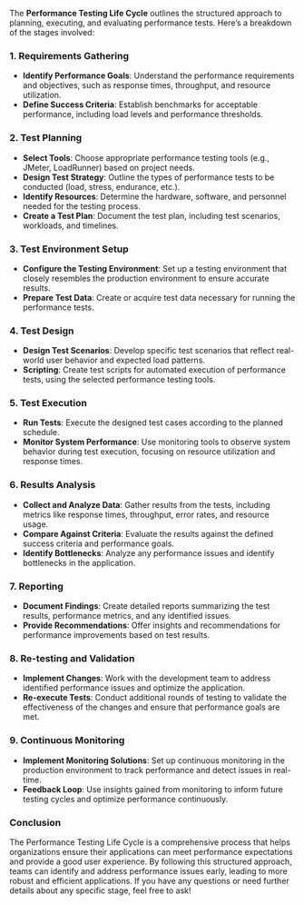 The **Performance Testing Life Cycle** outlines the structured approach to planning, executing, and evaluating performance tests. Here’s a breakdown of the stages involved:

### 1. **Requirements Gathering**
   - **Identify Performance Goals**: Understand the performance requirements and objectives, such as response times, throughput, and resource utilization.
   - **Define Success Criteria**: Establish benchmarks for acceptable performance, including load levels and performance thresholds.

### 2. **Test Planning**
   - **Select Tools**: Choose appropriate performance testing tools (e.g., JMeter, LoadRunner) based on project needs.
   - **Design Test Strategy**: Outline the types of performance tests to be conducted (load, stress, endurance, etc.).
   - **Identify Resources**: Determine the hardware, software, and personnel needed for the testing process.
   - **Create a Test Plan**: Document the test plan, including test scenarios, workloads, and timelines.

### 3. **Test Environment Setup**
   - **Configure the Testing Environment**: Set up a testing environment that closely resembles the production environment to ensure accurate results.
   - **Prepare Test Data**: Create or acquire test data necessary for running the performance tests.

### 4. **Test Design**
   - **Design Test Scenarios**: Develop specific test scenarios that reflect real-world user behavior and expected load patterns.
   - **Scripting**: Create test scripts for automated execution of performance tests, using the selected performance testing tools.

### 5. **Test Execution**
   - **Run Tests**: Execute the designed test cases according to the planned schedule.
   - **Monitor System Performance**: Use monitoring tools to observe system behavior during test execution, focusing on resource utilization and response times.

### 6. **Results Analysis**
   - **Collect and Analyze Data**: Gather results from the tests, including metrics like response times, throughput, error rates, and resource usage.
   - **Compare Against Criteria**: Evaluate the results against the defined success criteria and performance goals.
   - **Identify Bottlenecks**: Analyze any performance issues and identify bottlenecks in the application.

### 7. **Reporting**
   - **Document Findings**: Create detailed reports summarizing the test results, performance metrics, and any identified issues.
   - **Provide Recommendations**: Offer insights and recommendations for performance improvements based on test results.

### 8. **Re-testing and Validation**
   - **Implement Changes**: Work with the development team to address identified performance issues and optimize the application.
   - **Re-execute Tests**: Conduct additional rounds of testing to validate the effectiveness of the changes and ensure that performance goals are met.

### 9. **Continuous Monitoring**
   - **Implement Monitoring Solutions**: Set up continuous monitoring in the production environment to track performance and detect issues in real-time.
   - **Feedback Loop**: Use insights gained from monitoring to inform future testing cycles and optimize performance continuously.

### Conclusion

The Performance Testing Life Cycle is a comprehensive process that helps organizations ensure their applications can meet performance expectations and provide a good user experience. By following this structured approach, teams can identify and address performance issues early, leading to more robust and efficient applications. If you have any questions or need further details about any specific stage, feel free to ask!
